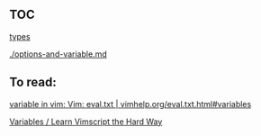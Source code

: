 ## TOC 



[types](./types/README.md)

[./options-and-variable.md](./options-and-variable.md)



## To read:  

[variable in vim: Vim: eval.txt |  vimhelp.org/eval.txt.html#variables](https://vimhelp.org/eval.txt.html#variables) 

[Variables / Learn Vimscript the Hard Way](https://learnvimscriptthehardway.stevelosh.com/chapters/19.html#:~:text=Options%20as%20Variables,-You%20can%20read&text=Using%20an%20ampersand%20in%20front,to%20have%20the%20same%20name.&text=This%20time%20Vim%20displays%201,integer%201%20as%20%22true%22.) 